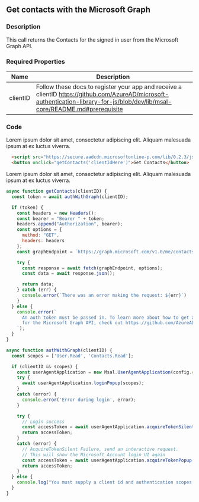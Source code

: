<div id="headerDiv">

## Get contacts with the Microsoft Graph

</div>

<div id="contentContainer">
<div id="leftSide">
  
### Description
This call returns the Contacts for the signed in user from the Microsoft Graph API.
### Required Properties

| Name | Description |
| --- | --- |
| clientID | Follow these docs to register your app and receive a clientID https://github.com/AzureAD/microsoft-authentication-library-for-js/blob/dev/lib/msal-core/README.md#prerequisite |

</div>

<div id="rightSide">

### Code

Lorem ipsum dolor sit amet, consectetur adipiscing elit. Aliquam malesuada ipsum at ex luctus viverra.

<div class="codeBlockHeader">
  
  <copy-button codeurl="https://raw.githubusercontent.com/pwa-builder/pwabuilder-snippits/master/src/graphContacts/graphContacts.html">
  </copy-button>
  
</div>

<div class="codeBlock">
 
```html
  <script src="https://secure.aadcdn.microsoftonline-p.com/lib/0.2.3/js/msal.js"></script>
  <button onclick="getContacts('clientIdHere')">Get Contacts</button>
```

</div>

Lorem ipsum dolor sit amet, consectetur adipiscing elit. Aliquam malesuada ipsum at ex luctus viverra.

<div class="codeBlockHeader">
  
   <copy-button codeurl="https://raw.githubusercontent.com/pwa-builder/pwabuilder-snippits/master/src/graphContacts/graphContacts.js">
  </copy-button>
  
</div>

<div class="codeBlock">
  
```javascript
async function getContacts(clientID) {
  const token = await authWithGraph(clientID);

  if (token) {
    const headers = new Headers();
    const bearer = "Bearer " + token;
    headers.append("Authorization", bearer);
    const options = {
      method: "GET",
      headers: headers
    };
    const graphEndpoint = `https://graph.microsoft.com/v1.0/me/contacts`;

    try {
      const response = await fetch(graphEndpoint, options);
      const data = await response.json();

      return data;
    } catch (err) {
      console.error(`There was an error making the request: ${err}`)
    }
  } else {
    console.error(`
      An auth token must be passed in. To learn more about how to get an auth token
      for the Microsoft Graph API, check out https://github.com/AzureAD/microsoft-authentication-library-for-js.
    `);
  }
}

async function authWithGraph(clientID) {
  const scopes = ['User.Read', 'Contacts.Read'];

  if (clientID && scopes) {
    const userAgentApplication = new Msal.UserAgentApplication(config.clientID, null);
    try {
      await userAgentApplication.loginPopup(scopes);
    }
    catch (error) {
      console.error('Error during login', error);
    }

    try {
      // Login success
      const accessToken = await userAgentApplication.acquireTokenSilent(scopes);
      return accessToken;
    }
    catch (error) {
      // AcquireTokenSilent Failure, send an interactive request.
      // This will show the Microsoft Account login UI again
      const accessToken = await userAgentApplication.acquireTokenPopup(scopes)
      return accessToken;
    }
  } else {
    console.log("You must supply a client id and authentication scopes for your app");
  }
}

```

</div>

</div>
</div>
